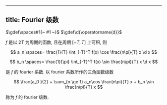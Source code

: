 
---
title: Fourier 级数
---

$\gdef\spaces#1{~ #1 ~}$
$\gdef\d{\operatorname{d}}$

$f$ 是以 $2T$ 为周期的函数, 且在周期 $[-T,T]$ 上可积, 则

$$ a_n \spaces= \frac{1}{T} \int_{-T}^T f(x) \cos \frac{n\pi}{T} x \d x $$

$$ b_n \spaces= \frac{1}{\pi} \int_{-T}^T f(x) \sin \frac{n\pi}{T} x \d x $$

是 $f$ 的 fourier 系数. 以 fourier 系数所作的三角函数级数

$$ \frac{a_0 }{2} + \sum_{n \ge 1} a_n\cos \frac{n\pi}{T} x + b_n \sin \frac{n\pi}{T} x $$

称为 $f$ 的 fourier 级数. 

